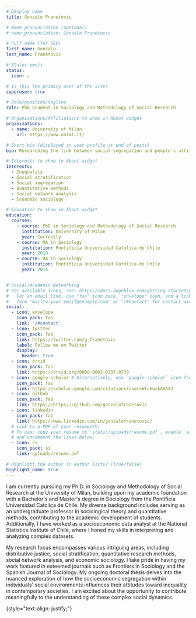 ```yaml
---
# Display name
title: Gonzalo Franetovic

# Name pronunciation (optional)
# name_pronunciation: Gonzalo Franetovic

# Full name (for SEO)
first_name: Gonzalo
last_name: Franetovic

# Status emoji
status:
  icon: ☕️

# Is this the primary user of the site?
superuser: true

# Role/position/tagline
role: PhD Student in Sociology and Methodology of Social Research

# Organizations/Affiliations to show in About widget
organizations:
  - name: University of Milan
    url: https://www.unimi.it/

# Short bio (displayed in user profile at end of posts)
bio: Researching the link between social segregation and people's attitudes towards inequality.

# Interests to show in About widget
interests:
  - Inequality
  - Social stratification
  - Social segregation
  - Quantitative methods
  - Social network analysis
  - Economic sociology

# Education to show in About widget
education:
  courses:
    - course: PhD in Sociology and Methodology of Social Research
      institution: University of Milan
      year: Currently
    - course: MA in Sociology
      institution: Pontificia Universidad Católica de Chile
      year: 2018
    - course: BA in Sociology
      institution: Pontificia Universidad Católica de Chile
      year: 2014


# Social/Academic Networking
# For available icons, see: https://docs.hugoblox.com/getting-started/page-builder/#icons
#   For an email link, use "fas" icon pack, "envelope" icon, and a link in the
#   form "mailto:your-email@example.com" or "/#contact" for contact widget.
social:
  - icon: envelope
    icon_pack: fas
    link: '/#contact'
  - icon: twitter
    icon_pack: fab
    link: https://twitter.com/g_franetovic
    label: Follow me on Twitter
    display:
      header: true
  - icon: orcid
    icon_pack: fas
    link: https://orcid.org/0000-0003-0337-0739
  - icon: google-scholar # Alternatively, use `google-scholar` icon from `ai` icon pack
    icon_pack: fas
    link: https://scholar.google.com/citations?user=WrckwikAAAAJ
  - icon: github
    icon_pack: fab
    link: https://https://github.com/gonzalofranetovic
  - icon: linkedin
    icon_pack: fab
    link: https://www.linkedin.com/in/gonzalofranetovic/
  # Link to a PDF of your resume/CV.
  # To use: copy your resume to `static/uploads/resume.pdf`, enable `ai` icons in `params.yaml`,
  # and uncomment the lines below.
  - icon: cv
    icon_pack: ai
    link: uploads/resume.pdf

# Highlight the author in author lists? (true/false)
highlight_name: true
---
```



I am currently pursuing my Ph.D. in Sociology and Methodology of Social Research at the University of Milan, building upon my academic foundation with a Bachelor's and Master's degree in Sociology from the Pontificia Universidad Catolica de Chile. My diverse background includes serving as an undergraduate professor in sociological theory and quantitative methods, contributing to the academic development of students. Additionally, I have worked as a socioeconomic data analyst at the National Statistics Institute of Chile, where I honed my skills in interpreting and analyzing complex datasets.

My research focus encompasses various intriguing areas, including distributive justice, social stratification, quantitative research methods, social network analysis, and economic sociology. I take pride in having my work featured in esteemed journals such as Frontiers in Sociology and the Spanish Journal of Sociology. My ongoing doctoral thesis delves into the nuanced exploration of how the socioeconomic segregation within individuals' social environments influences their attitudes toward inequality in contemporary societies. I am excited about the opportunity to contribute meaningfully to the understanding of these complex social dynamics.

{style="text-align: justify;"}

